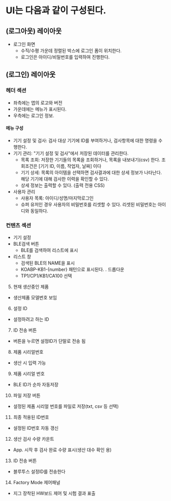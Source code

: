 # UI는 다음과 같이 구성된다.


## (로그아웃) 레이아웃
- 로그인 화면
  - 수직/수평 가운데 정렬된 박스에 로그인 폼이 위치한다.
  - 로그인은 아이디/비밀번호를 입력하여 진행한다.

## (로그인) 레이아웃 
### 헤더 섹션
- 좌측에는 앱의 로고와 버전
- 가운데에는 메뉴가 표시된다.
- 우측에는 로그인 정보.

#### 메뉴 구성
- 기기 설정 및 검사: 검사 대상 기기에 ID를 부여하거나, 검사항목에 대한 명령을 수행한다.
- 기기 관리: "기기 설정 및 검사"에서 저장된 데이터를 관리한다.
  - 목록 조회: 저장한 기기들의 목록을 조회하거나, 목록을 내보내기(csv) 한다. 조회조건은 [기기 ID, 이름, 작업자, 날짜] 이다
  - 기기 상세: 목록의 아이템을 선택하면 검사결과에 대한 상세 정보가 나타난다. 해당 기기에 대해 검사한 이력을 확인할 수 있다. 
  - 상세 정보는 출력할 수 있다. (출력 전용 CSS)
- 사용자 관리
  - 사용자 목록: 아이디/성명/마지막로그인
  - 슈퍼 유저인 경우 사용자의 비밀번호를 리셋할 수 있다. 리셋된 비밀번호는 아이디와 동일하다.
 
### 컨텐츠 섹션
- 기기 설정 
- BLE검색 버튼
  - BLE를 검색하여 리스트에 표시
- 리스트 창
  - 검색된 BLE의 NAME을 표시
  - KOABP-KB1-{number} 패턴으로 표시된다.
. 드롭다운 
  - TP1/CP1/KB1/CA100 선택
5. 현재 생산중인 제품
  - 생산제품 모델번호 보임
6. 설정 ID
  - 설정하려고 하는 ID
7. ID 전송 버튼
  - 버튼을 누르면 설정ID가 단말로 전송 됨
8. 제품 시리얼번호
  - 생산 시 입력 가능
9. 제품 시리얼 번호
  - BLE ID가 순차 자동저장
10. 파일 저장 버튼
  - 설정된 제품 시리얼 번호를 파일로 저장(txt, csv 등 선택)
11. 최종 적용된 ID번호
  - 설정된 ID번호 자동 갱신
12. 생산 검사 수량 카운트
  - App. 시작 후 검사 완료 수량 표시(생산 대수 확인 용)
13. ID 전송 버튼
  - 블루투스 설정ID를 전송한다
14. Factory Mode 제어패널
  - 지그 장착된 HW보드 제어 및 시험 결과 표출

